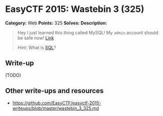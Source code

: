 # EasyCTF 2015: Wastebin 3 (325)

**Category:** Web
**Points:** 325
**Solves:** 
**Description:**

> Hey I just learned this thing called MySQL! My `admin` account should be safe now! [Link](http://web.easyctf.com:10207/3/)
> 
> 
> Hint: What is [SQL](http://www.w3schools.com/sql/)?


## Write-up

(TODO)

## Other write-ups and resources

* <https://github.com/EasyCTF/easyctf-2015-writeups/blob/master/wastebin_3_325.md>
